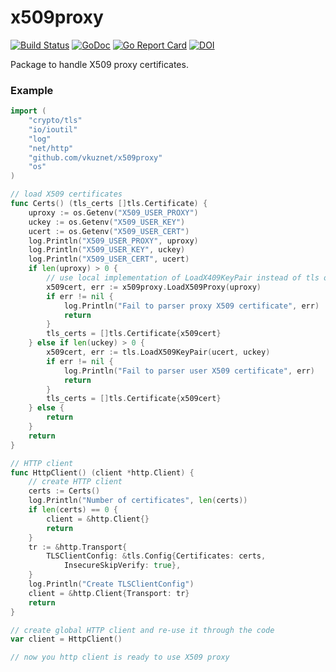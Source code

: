 # x509proxy

[![Build Status](https://travis-ci.org/vkuznet/x509proxy.svg?branch=master)](https://travis-ci.org/vkuznet/x509proxy)
[![GoDoc](https://godoc.org/github.com/vkuznet/x509proxy?status.svg)](https://godoc.org/github.com/vkuznet/x509proxy)
[![Go Report Card](https://goreportcard.com/badge/github.com/vkuznet/x509proxy)](https://goreportcard.com/report/github.com/vkuznet/x509proxy)
[![DOI](https://zenodo.org/badge/53734052.svg)](https://zenodo.org/badge/latestdoi/53734052)

Package to handle X509 proxy certificates.

### Example

```go
import (
	"crypto/tls"
	"io/ioutil"
	"log"
	"net/http"
    "github.com/vkuznet/x509proxy"
    "os"
)

// load X509 certificates
func Certs() (tls_certs []tls.Certificate) {
	uproxy := os.Getenv("X509_USER_PROXY")
	uckey := os.Getenv("X509_USER_KEY")
	ucert := os.Getenv("X509_USER_CERT")
	log.Println("X509_USER_PROXY", uproxy)
	log.Println("X509_USER_KEY", uckey)
	log.Println("X509_USER_CERT", ucert)
	if len(uproxy) > 0 {
		// use local implementation of LoadX409KeyPair instead of tls one
		x509cert, err := x509proxy.LoadX509Proxy(uproxy)
		if err != nil {
			log.Println("Fail to parser proxy X509 certificate", err)
			return
		}
		tls_certs = []tls.Certificate{x509cert}
	} else if len(uckey) > 0 {
		x509cert, err := tls.LoadX509KeyPair(ucert, uckey)
		if err != nil {
			log.Println("Fail to parser user X509 certificate", err)
			return
		}
		tls_certs = []tls.Certificate{x509cert}
	} else {
		return
	}
	return
}

// HTTP client
func HttpClient() (client *http.Client) {
	// create HTTP client
	certs := Certs()
	log.Println("Number of certificates", len(certs))
	if len(certs) == 0 {
		client = &http.Client{}
		return
	}
	tr := &http.Transport{
		TLSClientConfig: &tls.Config{Certificates: certs,
			InsecureSkipVerify: true},
	}
	log.Println("Create TLSClientConfig")
	client = &http.Client{Transport: tr}
	return
}

// create global HTTP client and re-use it through the code
var client = HttpClient()

// now you http client is ready to use X509 proxy
```
